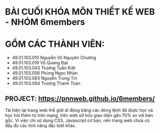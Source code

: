 # BÀI CUỐI KHÓA MÔN THIẾT KẾ WEB - NHÓM 6members
# GỒM CÁC THÀNH VIÊN:
- 49.01.103.010	Nguyễn Võ Nguyên Chương	
- 49.01.103.019	Võ Quang Đạt	
- 49.01.103.043	Trương Tuấn Kiệt	
- 49.01.103.056	Phùng Ngọc Nhân	
- 49.01.103.083	Nguyễn Trung Tín	
- 49.01.103.084	Trương Thanh Toàn	

## PROJECT: https://pnnweb.github.io/6members/
Tái hiện lại trang web thế giới di động bằng các dòng lệnh đã được học và học hỏi thêm từ trên mạng, trên web sỡ hữu giao diện gần 70% so với bản gốc. Vì việc chỉ sử dụng CSS, Javascript cơ bản, nên trang web chưa có đầy đủ các tính năng đặc biệt khác.
